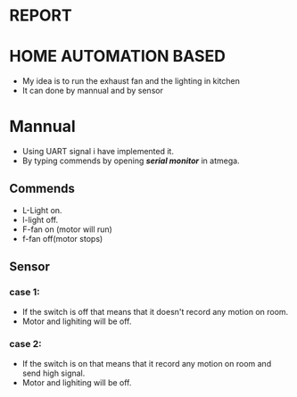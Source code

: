 #             REPORT




# HOME AUTOMATION BASED
* My idea is to run the exhaust fan and the lighting in kitchen
* It can done by mannual and by sensor

# Mannual
* Using UART signal i have implemented it.
* By typing commends by opening *__serial monitor__* in atmega.

 ## __Commends__
*  L-Light on.
* l-light off.
* F-fan on (motor will run)
* f-fan off(motor stops)

## Sensor
### case 1:
* If the switch is off that means that it doesn't record any motion on room.
* Motor and lighiting will be off.
### case 2:
* If the switch is on that means that it record any motion on room and send high signal.
* Motor and lighiting will be off.
